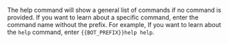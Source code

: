 The help command will show a general list of commands if no command is provided. If you want to learn about a specific command, enter the command name without the prefix. For example, If you want to learn about the `help` command, enter `{{BOT_PREFIX}}help help`.